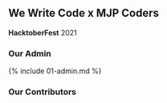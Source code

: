 ## We Write Code x MJP Coders

**HacktoberFest** 2021

### Our Admin

{% include 01-admin.md %}

### Our Contributors
